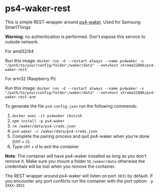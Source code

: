 # ps4-waker-rest

This is simple REST-wrapper around [ps4-waker](https://github.com/dhleong/ps4-waker). Used for Samsung SmartThings

**Warning**: no authentication is performed. Don't expose this service to outside network.

For amd32/64

Run this image:
`docker run -d --restart always --name ps4waker -v "/path/to/your/config/folder:/waker/data" --net=host xtreme22886/ps4-waker-rest`

For arm32 (Raspberry Pi)

Run this image:
`docker run -d --restart always --name ps4waker -v "/path/to/your/config/folder:/waker/data" --net=host xtreme22886/ps4-waker-rest-arm`

To generate the file `ps4-config.json` run the following commends:
1. `docker exec -it ps4waker /bin/sh`
2. `npm install -g ps4-waker`
3. `rm /waker/data/ps4-creds.json`
4. `ps4-waker -c /waker/data/ps4-creds.json`
5. Complete the pairing process and quit ps4-waker when you're done (ctrl + c).
6. Type ctrl + d to exit the container

**Note**: The container will have ps4-waker installed as long as you don't remove it. Make sure you mount a folder to `/waker/data` otherwise the credentials will be lost when you remove the container.

The REST wrapper around ps4-waker will listen on port `3031` by default. If you encounter any port conflicts run the container with the port option: `-p XXXX:3031`
